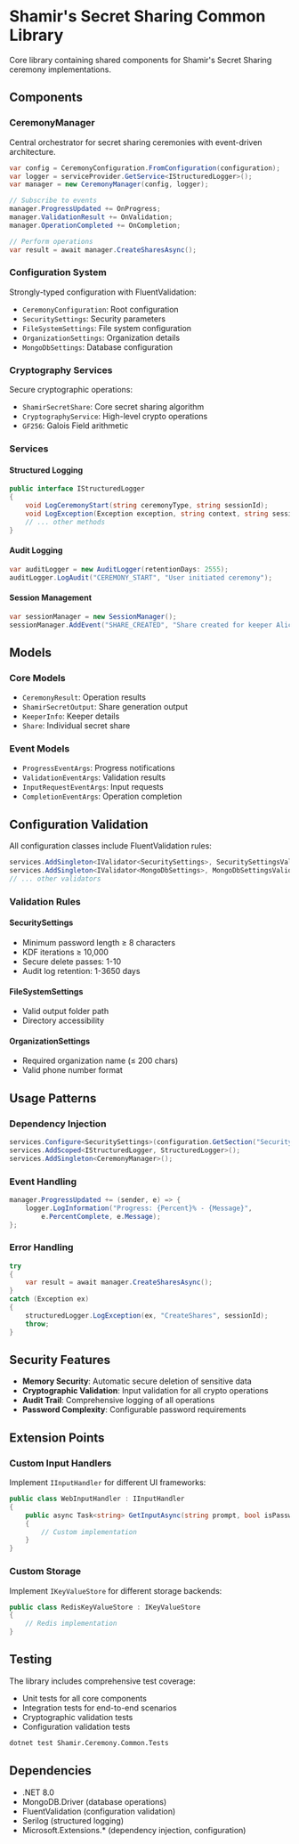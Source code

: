 # Shamir's Secret Sharing Common Library

Core library containing shared components for Shamir's Secret Sharing ceremony implementations.

## Components

### CeremonyManager
Central orchestrator for secret sharing ceremonies with event-driven architecture.

```csharp
var config = CeremonyConfiguration.FromConfiguration(configuration);
var logger = serviceProvider.GetService<IStructuredLogger>();
var manager = new CeremonyManager(config, logger);

// Subscribe to events
manager.ProgressUpdated += OnProgress;
manager.ValidationResult += OnValidation;
manager.OperationCompleted += OnCompletion;

// Perform operations
var result = await manager.CreateSharesAsync();
```

### Configuration System
Strongly-typed configuration with FluentValidation:

- `CeremonyConfiguration`: Root configuration
- `SecuritySettings`: Security parameters
- `FileSystemSettings`: File system configuration
- `OrganizationSettings`: Organization details
- `MongoDbSettings`: Database configuration

### Cryptography Services
Secure cryptographic operations:

- `ShamirSecretShare`: Core secret sharing algorithm
- `CryptographyService`: High-level crypto operations
- `GF256`: Galois Field arithmetic

### Services

#### Structured Logging
```csharp
public interface IStructuredLogger
{
    void LogCeremonyStart(string ceremonyType, string sessionId);
    void LogException(Exception exception, string context, string sessionId);
    // ... other methods
}
```

#### Audit Logging
```csharp
var auditLogger = new AuditLogger(retentionDays: 2555);
auditLogger.LogAudit("CEREMONY_START", "User initiated ceremony");
```

#### Session Management
```csharp
var sessionManager = new SessionManager();
sessionManager.AddEvent("SHARE_CREATED", "Share created for keeper Alice");
```

## Models

### Core Models
- `CeremonyResult`: Operation results
- `ShamirSecretOutput`: Share generation output
- `KeeperInfo`: Keeper details
- `Share`: Individual secret share

### Event Models
- `ProgressEventArgs`: Progress notifications
- `ValidationEventArgs`: Validation results
- `InputRequestEventArgs`: Input requests
- `CompletionEventArgs`: Operation completion

## Configuration Validation

All configuration classes include FluentValidation rules:

```csharp
services.AddSingleton<IValidator<SecuritySettings>, SecuritySettingsValidator>();
services.AddSingleton<IValidator<MongoDbSettings>, MongoDbSettingsValidator>();
// ... other validators
```

### Validation Rules

#### SecuritySettings
- Minimum password length ≥ 8 characters
- KDF iterations ≥ 10,000
- Secure delete passes: 1-10
- Audit log retention: 1-3650 days

#### FileSystemSettings
- Valid output folder path
- Directory accessibility

#### OrganizationSettings
- Required organization name (≤ 200 chars)
- Valid phone number format

## Usage Patterns

### Dependency Injection
```csharp
services.Configure<SecuritySettings>(configuration.GetSection("Security"));
services.AddScoped<IStructuredLogger, StructuredLogger>();
services.AddSingleton<CeremonyManager>();
```

### Event Handling
```csharp
manager.ProgressUpdated += (sender, e) => {
    logger.LogInformation("Progress: {Percent}% - {Message}", 
        e.PercentComplete, e.Message);
};
```

### Error Handling
```csharp
try
{
    var result = await manager.CreateSharesAsync();
}
catch (Exception ex)
{
    structuredLogger.LogException(ex, "CreateShares", sessionId);
    throw;
}
```

## Security Features

- **Memory Security**: Automatic secure deletion of sensitive data
- **Cryptographic Validation**: Input validation for all crypto operations
- **Audit Trail**: Comprehensive logging of all operations
- **Password Complexity**: Configurable password requirements

## Extension Points

### Custom Input Handlers
Implement `IInputHandler` for different UI frameworks:

```csharp
public class WebInputHandler : IInputHandler
{
    public async Task<string> GetInputAsync(string prompt, bool isPassword)
    {
        // Custom implementation
    }
}
```

### Custom Storage
Implement `IKeyValueStore` for different storage backends:

```csharp
public class RedisKeyValueStore : IKeyValueStore
{
    // Redis implementation
}
```

## Testing

The library includes comprehensive test coverage:
- Unit tests for all core components
- Integration tests for end-to-end scenarios
- Cryptographic validation tests
- Configuration validation tests

```bash
dotnet test Shamir.Ceremony.Common.Tests
```

## Dependencies

- .NET 8.0
- MongoDB.Driver (database operations)
- FluentValidation (configuration validation)
- Serilog (structured logging)
- Microsoft.Extensions.* (dependency injection, configuration)
